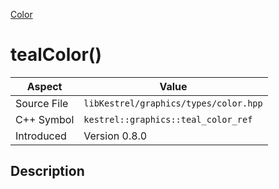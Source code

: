 [Color](index)
# tealColor()
| Aspect | Value |
| --- | --- |
| Source File | `libKestrel/graphics/types/color.hpp` |
| C++ Symbol | `kestrel::graphics::teal_color_ref` |
| Introduced | Version 0.8.0 |
## Description

